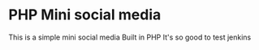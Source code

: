 # PHP Mini social media

This is a simple mini social media Built in PHP
It's so good to test jenkins
